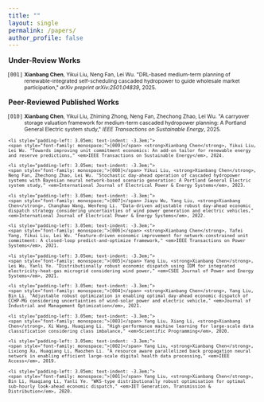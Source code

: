 ```yaml
---
title: ""
layout: single
permalink: /papers/
author_profile: false
---
```

<strong>Under-Review Works</strong>
<ul style="font-size: 75%; list-style: none; margin: 0; padding: 0;">
    <li style="padding-left: 3.05em; text-indent: -3.3em;">
    <span style="font-family: monospace;">[001]</span> <strong>Xianbang Chen</strong>, Yikui Liu, Neng Fan, Lei Wu. "DRL-based medium-term planning of renewable-integrated self-scheduling cascaded hydropower to guide wholesale market participation," <em>arXiv preprint arXiv:2501.04839</em>, 2025.
  </li>
</ul>  
  
<strong>Peer-Reviewed Published Works</strong>
<ul style="font-size: 75%; list-style: none; margin: 0; padding: 0;">
    <li style="padding-left: 3.05em; text-indent: -3.3em;">
    <span style="font-family: monospace;">[010]</span> <strong>Xianbang Chen</strong>, Yikui Liu, Zhiming Zhong, Neng Fan, Zhechong Zhao, Lei Wu. "A carryover storage valuation framework for medium-term cascaded hydropower planning: A Portland General Electric system study," <em>IEEE Transactions on Sustainable Energy</em>, 2025.
  </li>

    <li style="padding-left: 3.05em; text-indent: -3.3em;">
    <span style="font-family: monospace;">[009]</span> <strong>Xianbang Chen</strong>, Yikui Liu, Lei Wu. "Towards improving unit commitment economics: An add-on tailor for renewable energy and reserve predictions," <em>IEEE Transactions on Sustainable Energy</em>, 2024.
  </li>
  
    <li style="padding-left: 3.05em; text-indent: -3.3em;">
    <span style="font-family: monospace;">[008]</span> Yikui Liu, <strong>Xianbang Chen</strong>, Neng Fan, Zhechong Zhao, Lei Wu. "Stochastic day-ahead operation of cascaded hydropower systems with Bayesian neural network-based scenario generation: A Portland General Electric system study," <em>International Journal of Electrical Power & Energy Systems</em>, 2023.
  </li>
  
    <li style="padding-left: 3.05em; text-indent: -3.3em;">
    <span style="font-family: monospace;">[007]</span> Jiayu Wu, Yang Liu, <strong>Xianbang Chen</strong>, Changhao Wang, Wenfeng Li. "Data-driven adjustable robust day-ahead economic dispatch strategy considering uncertainties of wind power generation and electric vehicles," <em>International Journal of Electrical Power & Energy Systems</em>, 2022.
  </li>
  
    <li style="padding-left: 3.05em; text-indent: -3.3em;">
    <span style="font-family: monospace;">[006]</span> <strong>Xianbang Chen</strong>, Yafei Yang, Yikui Liu, Lei Wu. "Feature-driven economic improvement for network-constrained unit commitment: A closed-loop predict-and-optimize framework," <em>IEEE Transactions on Power Systems</em>, 2021.
  </li>
  
    <li style="padding-left: 3.05em; text-indent: -3.3em;">
    <span style="font-family: monospace;">[005]</span> Yang Liu, <strong>Xianbang Chen</strong>, Lei Wu, Yanli Ye. "Distributionally robust economic dispatch using IDM for integrated electricity-heat-gas microgrid considering wind power," <em>CSEE Journal of Power and Energy Systems</em>, 2021.
  </li>
  
    <li style="padding-left: 3.05em; text-indent: -3.3em;">
    <span style="font-family: monospace;">[004]</span> <strong>Xianbang Chen</strong>, Yang Liu, Bin Li. "Adjustable robust optimization in enabling optimal day-ahead economic dispatch of CCHP-MG considering uncertainties of wind-solar power and electric vehicle," <em>Journal of Industrial and Management Optimization</em>, 2021.
  </li>
    
    <li style="padding-left: 3.05em; text-indent: -3.3em;">
    <span style="font-family: monospace;">[003]</span> Yang Liu, Xiang Li, <strong>Xianbang Chen</strong>, Xi Wang, Huaqiang Li. "High‐performance machine learning for large‐scale data classification considering class imbalance," <em>Scientific Programming</em>, 2020.
  </li>
  
    <li style="padding-left: 3.05em; text-indent: -3.3em;">
    <span style="font-family: monospace;">[002]</span> Yang Liu, <strong>Xianbang Chen</strong>, Lixiong Xu, Huaqiang Li, Maozhen Li. "A resource aware parallelized back propagation neural network in enabling efficient large-scale digital health data processing," <em>IEEE Access</em>, 2019.
  </li>
  
    <li style="padding-left: 3.05em; text-indent: -3.3em;">
    <span style="font-family: monospace;">[001]</span> Yang Liu, <strong>Xianbang Chen</strong>, Bin Li, Huaqiang Li, Yanli Ye. "WKS‐type distributionally robust optimisation for optimal sub‐hourly look‐ahead economic dispatch," <em>IET Generation, Transmission & Distribution</em>, 2020.

  </li>
</ul>
